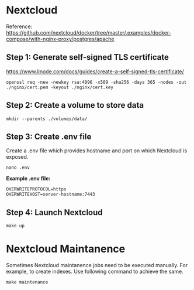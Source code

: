 # Nextcloud

Reference: https://github.com/nextcloud/docker/tree/master/.examples/docker-compose/with-nginx-proxy/postgres/apache

## Step 1: Generate self-signed TLS certificate

https://www.linode.com/docs/guides/create-a-self-signed-tls-certificate/

    openssl req -new -newkey rsa:4096 -x509 -sha256 -days 365 -nodes -out ./nginx/cert.pem -keyout ./nginx/cert.key

## Step 2: Create a volume to store data

```
mkdir --parents ./volumes/data/
```

## Step 3: Create .env file

Create a .env file which provides hostname and port on which Nextcloud is exposed.

```
nano .env
```

**Example .env file:**

```
OVERWRITEPROTOCOL=https
OVERWRITEHOST=server-hostname:7443
```

## Step 4: Launch Nextcloud

```
make up
```

# Nextcloud Maintanence

Sometimes Nextcloud maintanence jobs need to be executed manually. For example, to create indexes. Use following command to achieve the same.

```
make maintenance
```
